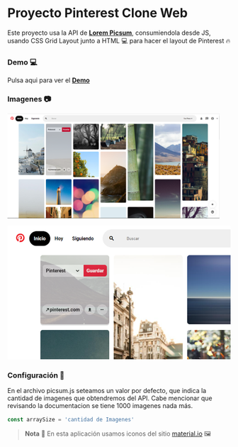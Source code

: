 # Proyecto Pinterest Clone Web

Este proyecto usa la API de **[Lorem Picsum](https://picsum.photos/)**, consumiendola desde JS, usando CSS Grid Layout junto a HTML :computer: para hacer el layout de Pinterest :fire:

### Demo :computer:

Pulsa aqui para ver el **[Demo](https://cesarchoqueskater.github.io/PinterestCloneWeb/)** 

### Imagenes :camera:

[<img src="screenshots/ImageScreen.png" width="95%"/>](screenshots/ImageScreen.png)


[<img src="screenshots/ImageScreen_two.png"/>](screenshots/ImageScreen_two.png)

### Configuración :wrench:
En el archivo picsum.js seteamos un valor por defecto, que indica la cantidad de imagenes que obtendremos del API.
Cabe mencionar que revisando la documentacion se tiene 1000 imagenes nada más.

```javascript
const arraySize = 'cantidad de Imagenes'
```


  

>**Nota** :eyes:
En esta aplicación usamos iconos del sitio [material.io](https://material.io/) :framed_picture:
